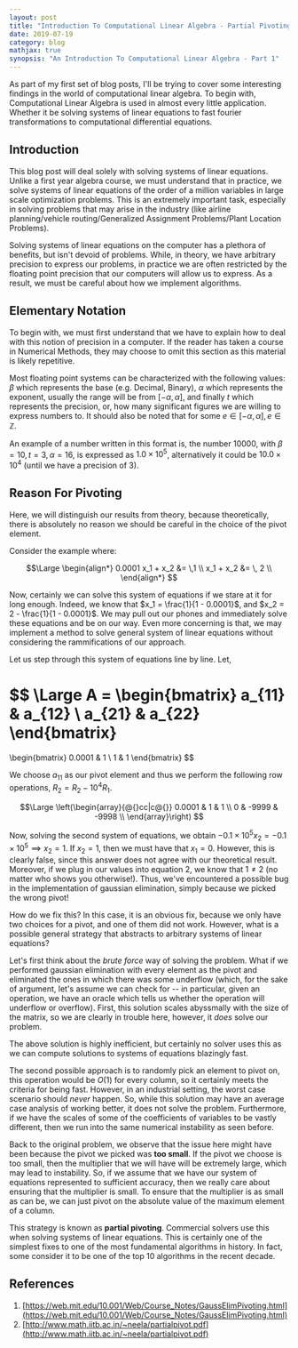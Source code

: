 ```yaml
---
layout: post
title: "Introduction To Computational Linear Algebra - Partial Pivoting"
date: 2019-07-19
category: blog
mathjax: true
synopsis: "An Introduction To Computational Linear Algebra - Part 1"
---
```


As part of my first set of blog posts, I'll be trying to cover some interesting findings in the world of computational linear algebra. To begin with, Computational Linear Algebra is used in almost every little application. Whether it be solving systems of linear equations to fast fourier transformations to computational differential equations.

## Introduction


This blog post will deal solely with solving systems of linear equations. Unlike a first year algebra course, we must understand that in practice, we solve systems of linear equations of the order of a million variables in large scale optimization problems. This is an extremely important task, especially in solving problems that may arise in the industry (like airline planning/vehicle routing/Generalized Assignment Problems/Plant Location Problems).

Solving systems of linear equations on the computer has a plethora of benefits, but isn't devoid of problems. While, in theory, we have arbitrary precision to express our problems, in practice we are often restricted by the floating point precision that our computers will allow us to express. As a result, we must be careful about how we implement algorithms.

## Elementary Notation

To begin with, we must first understand that we have to explain how to deal with this notion of precision in a computer. If the reader has taken a course in Numerical Methods, they may choose to omit this section as this material is likely repetitive.

Most floating point systems can be characterized with the following values: $\beta$ which represents the base (e.g. Decimal, Binary), $\alpha$ which represents the exponent, usually the range will be from $[-\alpha, \alpha]$, and finally $t$ which represents the precision, or, how many significant figures we are willing to express numbers to. It should also be noted that for some $e \in [-\alpha, \alpha], e \in \mathbb{Z}$.

An example of a number written in this format is, the number $10000$, with $\beta = 10, t = 3, \alpha = 16$, is expressed as $1.0 \times 10^5$, alternatively it could be $10.0 \times 10^4$ (until we have a precision of $3$).

## Reason For Pivoting

Here, we will distinguish our results from theory, because theoretically, there is absolutely no reason we should be careful in the choice of the pivot element.

Consider the example where:

$$\Large \begin{align*}
  0.0001 x_1 + x_2  &= \,1 \\
  x_1 + x_2 &= \, 2 \\
\end{align*} $$

Now, certainly we can solve this system of equations if we stare at it for long enough. Indeed, we know that $x_1 = \frac{1}{1 - 0.0001}$, and $x_2 = 2 - \frac{1}{1 - 0.0001}$. We may pull out our phones and immediately solve these equations and be on our way. Even more concerning is that, we may implement a method to solve general system of linear equations without considering the rammifications of our approach.

Let us step through this system of equations line by line. Let,

$$ \Large
A =
\begin{bmatrix}
    a_{11} & a_{12} \\
    a_{21} & a_{22}
  \end{bmatrix}
  =
  \begin{bmatrix}
    0.0001 & 1 \\
    1 & 1
  \end{bmatrix}
$$

We choose $a_{11}$ as our pivot element and thus we perform the following row operations, $R_2 = R_2 - 10^4 R_1$.

$$\Large
\left(\begin{array}{@{}cc|c@{}}
     0.0001 &  1 & 1 \\
    0 &  -9999 & -9998 \\
\end{array}\right)
$$

Now, solving the second system of equations, we obtain $-0.1 \times 10^{5} x_2 = -0.1 \times 10^{5} \implies x_2 = 1$. If $x_2 = 1$, then we must have that $x_1 = 0$. However, this is clearly false, since this answer does not agree with our theoretical result. Moreover, if we plug in our values into equation $2$, we know that $1 \neq 2$ (no matter who shows you otherwise!). Thus, we've encountered a possible bug in the implementation of gaussian elimination, simply because we picked the wrong pivot!

How do we fix this? In this case, it is an obvious fix, because we only have two choices for a pivot, and one of them did not work. However, what is a possible general strategy that abstracts to arbitrary systems of linear equations?

Let's first think about the _brute force_ way of solving the problem. What if we performed gaussian elimination with every element as the pivot and eliminated the ones in which there was some underflow (which, for the sake of argument, let's assume we can check for -- in particular, given an operation, we have an oracle which tells us whether the operation will underflow or overflow). First, this solution scales abyssmally with the size of the matrix, so we are clearly in trouble here, however, it _does_ solve our problem.

The above solution is highly inefficient, but certainly no solver uses this as we can compute solutions to systems of equations blazingly fast.

The second possible approach is to randomly pick an element to pivot on, this operation would be $O(1)$ for every column, so it certainly meets the criteria for being fast. However, in an industrial setting, the worst case scenario should _never_ happen. So, while this solution may have an average case analysis of working better, it does not solve the problem. Furthermore, if we have the scales of some of the coefficients of variables to be vastly different, then we run into the same numerical instability as seen before.

Back to the original problem, we observe that the issue here might have been because the pivot we picked was **too small**. If the pivot we choose is too small, then the multiplier that we will have will be extremely large, which may lead to instability. So, if we assume that we have our system of equations represented to sufficient accuracy, then we really care about ensuring that the multiplier is small. To ensure that the multiplier is as small as can be, we can just pivot on the absolute value of the maximum element of a column.

This strategy is known as **partial pivoting**. Commercial solvers use this when solving systems of linear equations. This is certainly one of the simplest fixes to one of the most fundamental algorithms in history. In fact, some consider it to be one of the top $10$ algorithms in the recent decade.

## References

1. [https://web.mit.edu/10.001/Web/Course_Notes/GaussElimPivoting.html](https://web.mit.edu/10.001/Web/Course_Notes/GaussElimPivoting.html)
2. [http://www.math.iitb.ac.in/~neela/partialpivot.pdf](http://www.math.iitb.ac.in/~neela/partialpivot.pdf)
